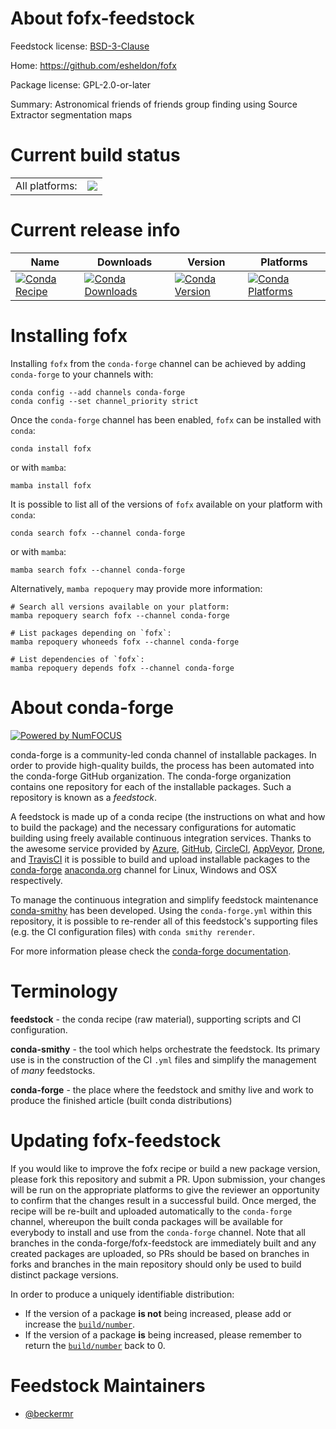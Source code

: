 About fofx-feedstock
====================

Feedstock license: [BSD-3-Clause](https://github.com/conda-forge/fofx-feedstock/blob/main/LICENSE.txt)

Home: https://github.com/esheldon/fofx

Package license: GPL-2.0-or-later

Summary: Astronomical friends of friends group finding using Source Extractor segmentation maps

Current build status
====================


<table><tr><td>All platforms:</td>
    <td>
      <a href="https://dev.azure.com/conda-forge/feedstock-builds/_build/latest?definitionId=17689&branchName=main">
        <img src="https://dev.azure.com/conda-forge/feedstock-builds/_apis/build/status/fofx-feedstock?branchName=main">
      </a>
    </td>
  </tr>
</table>

Current release info
====================

| Name | Downloads | Version | Platforms |
| --- | --- | --- | --- |
| [![Conda Recipe](https://img.shields.io/badge/recipe-fofx-green.svg)](https://anaconda.org/conda-forge/fofx) | [![Conda Downloads](https://img.shields.io/conda/dn/conda-forge/fofx.svg)](https://anaconda.org/conda-forge/fofx) | [![Conda Version](https://img.shields.io/conda/vn/conda-forge/fofx.svg)](https://anaconda.org/conda-forge/fofx) | [![Conda Platforms](https://img.shields.io/conda/pn/conda-forge/fofx.svg)](https://anaconda.org/conda-forge/fofx) |

Installing fofx
===============

Installing `fofx` from the `conda-forge` channel can be achieved by adding `conda-forge` to your channels with:

```
conda config --add channels conda-forge
conda config --set channel_priority strict
```

Once the `conda-forge` channel has been enabled, `fofx` can be installed with `conda`:

```
conda install fofx
```

or with `mamba`:

```
mamba install fofx
```

It is possible to list all of the versions of `fofx` available on your platform with `conda`:

```
conda search fofx --channel conda-forge
```

or with `mamba`:

```
mamba search fofx --channel conda-forge
```

Alternatively, `mamba repoquery` may provide more information:

```
# Search all versions available on your platform:
mamba repoquery search fofx --channel conda-forge

# List packages depending on `fofx`:
mamba repoquery whoneeds fofx --channel conda-forge

# List dependencies of `fofx`:
mamba repoquery depends fofx --channel conda-forge
```


About conda-forge
=================

[![Powered by
NumFOCUS](https://img.shields.io/badge/powered%20by-NumFOCUS-orange.svg?style=flat&colorA=E1523D&colorB=007D8A)](https://numfocus.org)

conda-forge is a community-led conda channel of installable packages.
In order to provide high-quality builds, the process has been automated into the
conda-forge GitHub organization. The conda-forge organization contains one repository
for each of the installable packages. Such a repository is known as a *feedstock*.

A feedstock is made up of a conda recipe (the instructions on what and how to build
the package) and the necessary configurations for automatic building using freely
available continuous integration services. Thanks to the awesome service provided by
[Azure](https://azure.microsoft.com/en-us/services/devops/), [GitHub](https://github.com/),
[CircleCI](https://circleci.com/), [AppVeyor](https://www.appveyor.com/),
[Drone](https://cloud.drone.io/welcome), and [TravisCI](https://travis-ci.com/)
it is possible to build and upload installable packages to the
[conda-forge](https://anaconda.org/conda-forge) [anaconda.org](https://anaconda.org/)
channel for Linux, Windows and OSX respectively.

To manage the continuous integration and simplify feedstock maintenance
[conda-smithy](https://github.com/conda-forge/conda-smithy) has been developed.
Using the ``conda-forge.yml`` within this repository, it is possible to re-render all of
this feedstock's supporting files (e.g. the CI configuration files) with ``conda smithy rerender``.

For more information please check the [conda-forge documentation](https://conda-forge.org/docs/).

Terminology
===========

**feedstock** - the conda recipe (raw material), supporting scripts and CI configuration.

**conda-smithy** - the tool which helps orchestrate the feedstock.
                   Its primary use is in the construction of the CI ``.yml`` files
                   and simplify the management of *many* feedstocks.

**conda-forge** - the place where the feedstock and smithy live and work to
                  produce the finished article (built conda distributions)


Updating fofx-feedstock
=======================

If you would like to improve the fofx recipe or build a new
package version, please fork this repository and submit a PR. Upon submission,
your changes will be run on the appropriate platforms to give the reviewer an
opportunity to confirm that the changes result in a successful build. Once
merged, the recipe will be re-built and uploaded automatically to the
`conda-forge` channel, whereupon the built conda packages will be available for
everybody to install and use from the `conda-forge` channel.
Note that all branches in the conda-forge/fofx-feedstock are
immediately built and any created packages are uploaded, so PRs should be based
on branches in forks and branches in the main repository should only be used to
build distinct package versions.

In order to produce a uniquely identifiable distribution:
 * If the version of a package **is not** being increased, please add or increase
   the [``build/number``](https://docs.conda.io/projects/conda-build/en/latest/resources/define-metadata.html#build-number-and-string).
 * If the version of a package **is** being increased, please remember to return
   the [``build/number``](https://docs.conda.io/projects/conda-build/en/latest/resources/define-metadata.html#build-number-and-string)
   back to 0.

Feedstock Maintainers
=====================

* [@beckermr](https://github.com/beckermr/)

